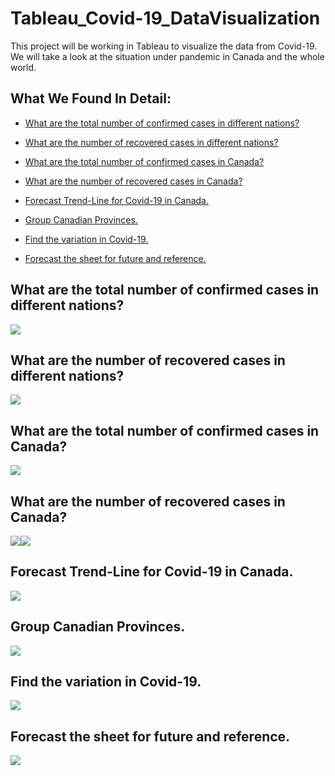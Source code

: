 # Tableau_Covid-19_DataVisualization

This project will be working in Tableau to visualize the data from Covid-19. We will take a look at the situation under pandemic in Canada and the whole world.

## What We Found In Detail:
- [What are the total number of confirmed cases in different nations?](#what-are-the-total-number-of-confirmed-cases-in-different-nations)

- [What are the number of recovered cases in different nations?](#what-are-the-number-of-recovered-cases-in-different-nations)

- [What are the total number of confirmed cases in Canada?](#what-are-the-total-number-of-confirmed-cases-in-canada)

- [What are the number of recovered cases in Canada?](#what-are-the-number-of-recovered-cases-in-canada)

- [Forecast Trend-Line for Covid-19 in Canada.](#forecast-trend-line-for-covid-19-in-canada)

- [Group Canadian Provinces.](#group-canadian-provinces)

- [Find the variation in Covid-19.](#find-the-variation-in-covid-19)

- [Forecast the sheet for future and reference.](#forecast-the-sheet-for-future-and-reference)

## What are the total number of confirmed cases in different nations?
![](Image%2FConfirmed%20Cases%20%28INTL%29.png)

## What are the number of recovered cases in different nations?
![](Image%2FRecovered%20Cases%20%28INTL%29.png)

## What are the total number of confirmed cases in Canada?
![](Image%2FConfirmed%20Cases%20Canada.png)

## What are the number of recovered cases in Canada?
![](Image%2FRecovery%20Cases%20Canada%20%282%29.png)![](Image%2FRecovery%20Cases%20Canada.png)

## Forecast Trend-Line for Covid-19 in Canada.
![](Image%2FTrend%20Line%20Canada.png)

## Group Canadian Provinces.
![](Image%2FGrouped.png)

## Find the variation in Covid-19.
![](Image%2FVariation%20of%20C-19.png)

## Forecast the sheet for future and reference.
![](Image%2FForecast%20of%20C-19%20Presence.png)
